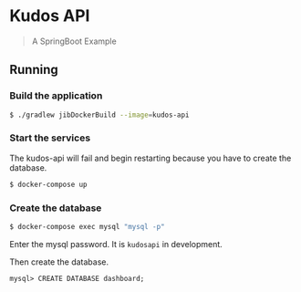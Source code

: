 # Kudos API

> A SpringBoot Example

## Running

### Build the application

```sh
$ ./gradlew jibDockerBuild --image=kudos-api
```

### Start the services

The kudos-api will fail and begin restarting because you have to create the database.

```sh
$ docker-compose up
```

### Create the database

```sh
$ docker-compose exec mysql "mysql -p"
```

Enter the mysql password. It is `kudosapi` in development.

Then create the database.

```mysql
mysql> CREATE DATABASE dashboard;
```
